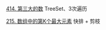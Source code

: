 [414. 第三大的数](https://leetcode-cn.com/problems/third-maximum-number/)  TreeSet、3次遍历

[215. 数组中的第K个最大元素](https://leetcode-cn.com/problems/kth-largest-element-in-an-array/) 快排 + 剪枝
